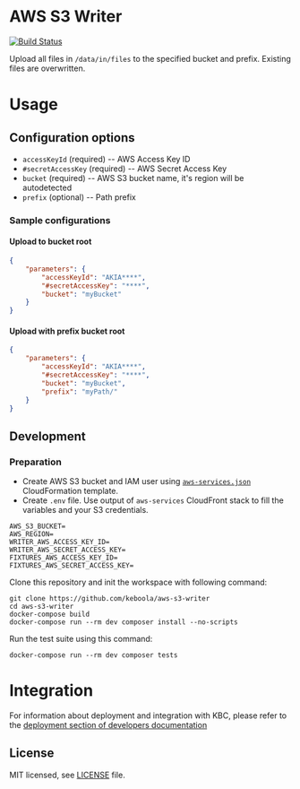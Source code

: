 # AWS S3 Writer

[![Build Status](https://travis-ci.com/keboola/aws-s3-writer.svg?branch=master)](https://travis-ci.com/keboola/aws-s3-writer)

Upload all files in `/data/in/files` to the specified bucket and prefix. Existing files are overwritten.

# Usage

## Configuration options

- `accessKeyId` (required) -- AWS Access Key ID
- `#secretAccessKey` (required) -- AWS Secret Access Key
- `bucket` (required) -- AWS S3 bucket name, it's region will be autodetected
- `prefix` (optional) -- Path prefix

### Sample configurations

#### Upload to bucket root

```json
{
    "parameters": {
        "accessKeyId": "AKIA****",
        "#secretAccessKey": "****",
        "bucket": "myBucket"
    }
}
```

#### Upload with prefix bucket root

```json
{
    "parameters": {
        "accessKeyId": "AKIA****",
        "#secretAccessKey": "****",
        "bucket": "myBucket",
        "prefix": "myPath/"
    }
}
```

## Development

### Preparation

- Create AWS S3 bucket and IAM user using [`aws-services.json`](./aws-services.json) CloudFormation template.
- Create `.env` file. Use output of `aws-services` CloudFront stack to fill the variables and your S3 credentials.

```
AWS_S3_BUCKET=
AWS_REGION=
WRITER_AWS_ACCESS_KEY_ID=
WRITER_AWS_SECRET_ACCESS_KEY=
FIXTURES_AWS_ACCESS_KEY_ID=
FIXTURES_AWS_SECRET_ACCESS_KEY=
```

Clone this repository and init the workspace with following command:

```
git clone https://github.com/keboola/aws-s3-writer
cd aws-s3-writer
docker-compose build
docker-compose run --rm dev composer install --no-scripts
```

Run the test suite using this command:

```
docker-compose run --rm dev composer tests
```

# Integration

For information about deployment and integration with KBC, please refer to the [deployment section of developers documentation](https://developers.keboola.com/extend/component/deployment/)

## License

MIT licensed, see [LICENSE](./LICENSE) file.
